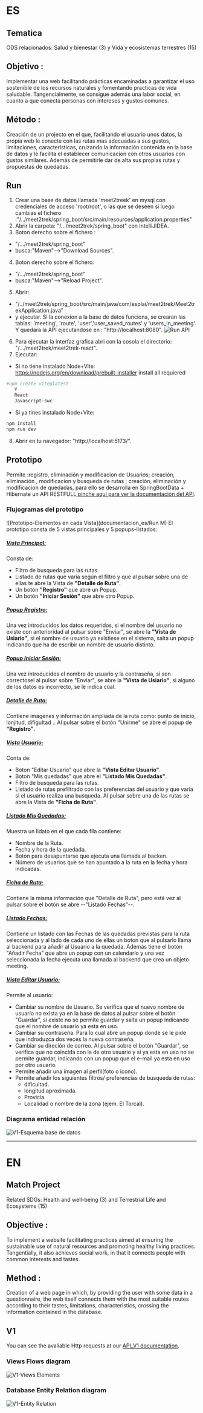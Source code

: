 # ES
## Tematica
ODS relacionados: Salud y bienestar (3) y Vida y ecosistemas terrestres (15)
## Objetivo :
Implementar una web facilitando prácticas encaminadas a garantizar el uso sostenible de los recursos naturales y fomentando practicas de vida saludable.
Tangencialmente, se consigue además una labor social, en cuanto a que conecta personas con intereses y gustos comunes.

## Método :
Creación de un projecto en el que, facilitando el usuario unos datos, la propia web le conecte con las rutas mas adecuadas a sus gustos, limitaciones, características, cruzando la información contenida en la base de datos y le facilita el establecer comunicacion con otros usuarios con gustos similares. Además de permitirle dar de alta sus propias rutas y propuestas de quedadas.

## Run
1. Crear una base de datos llamada 'meet2treek' en mysql con credenciales de acceso 'root/root', o las que se deseen si luego cambias el fichero :"/../meet2trek/spring_boot/src/main/resources/application.properties"
2. Abrir la carpeta: "/.../meet2trek/spring_boot" con IntelliJIDEA.
3. Boton derecho sobre el fichero :
- "/.../meet2trek/spring_boot"
- busca:"Maven"-->"Download Sources".
4. Boton derecho sobre el fichero:
 - "/.../meet2trek/spring_boot"
- busca:"Maven"-->"Reload Project".
5. Abrir: 
- "/../meet2trek/spring_boot/src/main/java/com/esplai/meet2trek/Meet2trekApplication.java" 
- y ejecutar.
 Si la conexion a la base de datos funciona, se crearan las tablas: 'meeting', 'route', 'user','user_saved_routes' y 'users_in_meeting'. Y quedara la API ejecutandose en : "http://localhost:8080".
![Run API](documentacion_es/Run_Meet2Trek.png)
6. Para ejecutar la interfaz grafica abri con la cosola el directorio: "/.../meet2trek/meet2trek-react".
7. Ejecutar:
- Si no tiene instalado Node+Vite:
https://nodejs.org/en/download/prebuilt-installer
install all requiered
```bash
#npm créate vite@latest
   Y 
   React
   Javascript-swc
```
- Si ya tines instalado Node+Vite:   
```bash
npm install
npm run dev
```
8. Abrir en tu navegador: "http://localhost:5173/".

## Prototipo
Permite :registro, eliminación y modificacion de Usuarios;  creación, eliminación , modificacion y busqueda de rutas ; creación, eliminación y modificacion de quedadas, para ello se desarrolla en SpringBootData + Hibernate un API RESTFULL[ pinche aqui para ver la documentación del API](documentacion_es/API_Prototipo.md).
### Flujogramas del prototipo
![Prototipo-Elementos en cada Vista](documentacion_es/Run M)
El prototipo consta de 5 vistas principales y 5 popups-listados:
##### <u> Vista Principal:</u><br>
Consta de:
* Filtro de busqueda para las rutas.
* Listado de rutas que varía según el filtro y que al pulsar sobre una de ellas te abre la Vista de __"Detalle de Ruta"__.
* Un botón __"Registro"__ que abre un Popup.
* Un botón __"Iniciar Sesión"__ que abre otro Popup.
##### <u> Popup Registro:</u><br>
Una vez introducidos los datos requeridos, si el nombre del usuario no existe con anterioridad al pulsar sobre "Enviar", se abre la __"Vista de Usiario"__, si el nombre de usuario ya existiese en el sistema, salta un popup indicando que ha de escribir un nombre de usuario distinto.
##### <u> Popup Iniciar Sesión:</u><br>  
Una vez introducidos el nombre de usuario y la contraseña, si son correctosel al pulsar sobre "Enviar", se abre la __"Vista de Usiario"__, si alguno de los datos es incorrecto, se le indica cúal. 
##### <u> Detalle de Ruta:</u><br>
Contiene imagenes y información ampliada de la ruta como: punto de inicio, lonjitud, difigultad .. Al pulsar sobre el botón "Unirme" se abre el popup de __"Registro"__.
##### <u> Vista Usuario:</u><br>
Conta de:
* Boton "Editar Usuario" que abre la __"Vista Editar Usuario"__.
* Boton "Mis quedadas" que abre el __"Listado Mis Quedadas"__.
* Filtro de busqueda para las rutas.
* Listado de rutas prefiltrado con las preferencias del usuario y que varía si el usuario realiza una busqueda. Al pulsar sobre una de las rutas se abre la Vista de __"Ficha de Ruta"__.
##### <u> Listado Mis Quedadas:</u><br>
Muestra un lidato en el que cada fila contiene:
* Nombre de la Ruta.
* Fecha y hora de la quedada.
* Boton para desapuntarse que ejecuta una llamada al backen.
* Número de usuarios que se han apuntado a la ruta en la fecha y hora indicadas.
##### <u> Ficha de Ruta:</u><br>
Contiene la misma información que "Detalle de Ruta", pero está vez al pulsar sobre el botón se abre --"Listado Fechas"--.
##### <u> Listado Fechas:</u><br>
Contiene un listado con las Fechas de las quedadas previstas para la ruta seleccionada y al lado de cada uno de ellas un boton que al pulsarlo llama al backend para añadir al Usuario a la quedada. Además tiene el botón "Añadir Fecha" que abre un popup con un calendarío y una vez seleccionada la fecha ejecuta una llamada al backend que crea un objeto meeting. 
##### <u> Vista Editar Usuario:</u><br>
Permite al usuario:
* Cambiar su nombre de Usuario. Se verifica que el nuevo nombre de usuarío no exista ya en la base de datos al pulsar sobre el botón "Guardar", si existe no se permite guardar y salta un popup indicando que el nombre de usuario ya esta en uso.
* Cambiar su contraseña. Para lo cual abre un popup donde se le pide que indroduzca dos veces la nueva contraseña.
* Cambiar su direción de correo. Al pulsar sobre el botón "Guardar", se verifica que no coincida con la de otro usuario y si ya esta en uso no se permite guardar, indicando con un popup que el e-mail ya esta en uso por otro usuario.
* Permite añadir una imagen al perfil(foto o icono).
* Permite añadir los siguientes filtros/ preferencias de busqueda de rutas:
    - dificultad.
    - longitud aproximada.
    - Provicia.
    - Localidad o nombre de la zona (ejem. El Torcal).

### Diagrama entidad relación
![V1-Esquema base de datos](documentacion_es/EntityRelation_Prototype.jpg)
___
# EN
## Match Project
Related SDGs: Health and well-being (3) and Terrestrial Life and Ecosystems (15)
## Objective :
To implement a website facilitating practices aimed at ensuring the sustainable use of natural resources and promoting healthy living practices.
Tangentially, it also achieves social work, in that it connects people with common interests and tastes.

## Method :
Creation of a web page in which, by providing the user with some data in a questionnaire, the web itself connects them with the most suitable routes according to their tastes, limitations, characteristics, crossing the information contained in the database.

## V1
You can see the avaliable Http requests at our [API_V1 documentation](documentation_en/API_V1.md).
### Views Flows diagram
![V1-Views Elements](documentation_en/Views_V1.jpg)
### Database Entity Relation diagram
![V1-Entity Relation](documentation_en/EntityRelation_V1.jpg)


